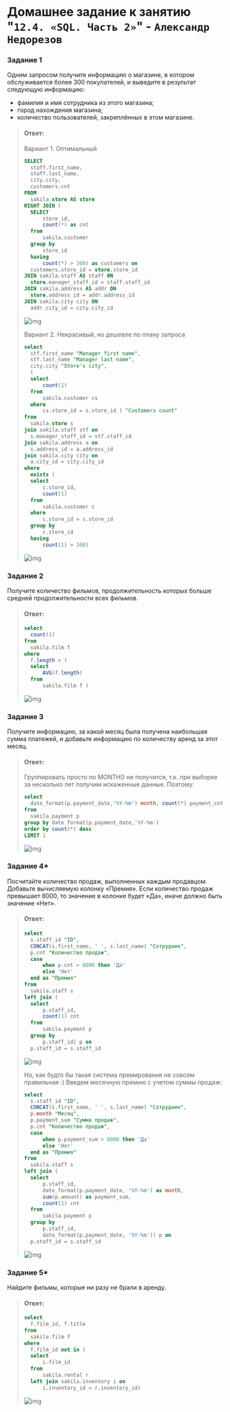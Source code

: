 # Домашнее задание к занятию "`12.4. «SQL. Часть 2»`" - `Александр Недорезов`

### Задание 1

Одним запросом получите информацию о магазине, в котором обслуживается более 300 покупателей, и выведите в результат следующую информацию: 
- фамилия и имя сотрудника из этого магазина;
- город нахождения магазина;
- количество пользователей, закреплённых в этом магазине.

> #### Ответ: 
>
> Вариант 1. Оптимальный
> ```sql
> SELECT
> 	staff.first_name,
> 	staff.last_name,
> 	city.city,
> 	customers.cnt
> FROM 
> 	sakila.store AS store
> RIGHT JOIN (
> 	SELECT
> 		store_id,
> 		count(*) as cnt
> 	from
> 		sakila.customer
> 	group by
> 		store_id
> 	having
> 		count(*) > 300) as customers on
> 	customers.store_id = store.store_id
> JOIN sakila.staff AS staff ON
> 	store.manager_staff_id = staff.staff_id
> JOIN sakila.address AS addr ON
> 	store.address_id = addr.address_id
> JOIN sakila.city city ON
> 	addr.city_id = city.city_id
> ```
> ![img](https://github.com/smutosey/sys-netology-hw/blob/main/12-04-sql2/img/1-02.png)  
>
> Вариант 2. Некрасивый, но дешевле по плану запроса
> ```sql
> select
> 	stf.first_name "Manager first name", 
> 	stf.last_name "Manager last name",
> 	city.city "Store's city",
> 	(
> 	select
> 		count(1)
> 	from
> 		sakila.customer cs
> 	where
> 		cs.store_id = s.store_id ) "Customers count"
> from
> 	sakila.store s
> join sakila.staff stf on
> 	s.manager_staff_id = stf.staff_id
> join sakila.address a on
> 	s.address_id = a.address_id
> join sakila.city city on
> 	a.city_id = city.city_id
> where
> 	exists (
> 	select
> 		c.store_id,
> 		count(1)
> 	from
> 		sakila.customer c
> 	where
> 		c.store_id = s.store_id
> 	group by
> 		c.store_id
> 	having
> 		count(1) > 300)
> ```  
> ![img](https://github.com/smutosey/sys-netology-hw/blob/main/12-04-sql2/img/1-03.png)  


### Задание 2

Получите количество фильмов, продолжительность которых больше средней продолжительности всех фильмов.

> #### Ответ: 
> ```sql
> select
> 	count(1)
> from
> 	sakila.film f
> where
> 	f.length > (
> 	select
> 		AVG(f.length)
> 	from
> 		sakila.film f )
> ```  
> ![img](https://github.com/smutosey/sys-netology-hw/blob/main/12-04-sql2/img/2-01.png)  


### Задание 3

Получите информацию, за какой месяц была получена наибольшая сумма платежей, и добавьте информацию по количеству аренд за этот месяц.  

> #### Ответ:  
> Группировать просто по MONTH() не получится, т.к. при выборке за несколько лет получим искаженные данные. Поэтому:
> ```sql
> select
> 	date_format(p.payment_date,'%Y-%m') month, count(*) payment_cnt
> from
> 	sakila.payment p 
> group by date_format(p.payment_date,'%Y-%m')
> order by count(*) desc
> LIMIT 1
> ```  
> ![img](https://github.com/smutosey/sys-netology-hw/blob/main/12-04-sql2/img/3-01.png)  


### Задание 4*

Посчитайте количество продаж, выполненных каждым продавцом. Добавьте вычисляемую колонку «Премия». Если количество продаж превышает 8000, то значение в колонке будет «Да», иначе должно быть значение «Нет».

> #### Ответ:  
> ```sql
> select
> 	s.staff_id "ID",
> 	CONCAT(s.first_name, ' ', s.last_name) "Сотрудник",
> 	p.cnt "Количество продаж",
> 	case
> 		when p.cnt > 8000 then 'Да'
> 		else 'Нет'
> 	end as "Премия"
> from
> 	sakila.staff s
> left join (
> 	select
> 		p.staff_id,
> 		count(1) cnt
> 	from
> 		sakila.payment p
> 	group by
> 		p.staff_id) p on
> 	p.staff_id = s.staff_id
> ```  
> ![img](https://github.com/smutosey/sys-netology-hw/blob/main/12-04-sql2/img/4-01.png) 
> 
> Но, как будто бы такая система премирования не совсем правильная :) Введем месячную премию с учетом суммы продаж:  
> ```sql
> select
> 	s.staff_id "ID",
> 	CONCAT(s.first_name, ' ', s.last_name) "Сотрудник",
> 	p.month "Месяц", 
> 	p.payment_sum "Сумма продаж",
> 	p.cnt "Количество продаж",
> 	case
> 		when p.payment_sum > 8000 then 'Да'
> 		else 'Нет'
> 	end as "Премия"
> from
> 	sakila.staff s
> left join (
> 	select
> 		p.staff_id,
> 		date_format(p.payment_date, '%Y-%m') as month,
> 		sum(p.amount) as payment_sum,
> 		count(1) cnt
> 	from
> 		sakila.payment p
> 	group by
> 		p.staff_id,
> 		date_format(p.payment_date, '%Y-%m')) p on
> 	p.staff_id = s.staff_id
> ``` 
> ![img](https://github.com/smutosey/sys-netology-hw/blob/main/12-04-sql2/img/4-02.png) 

### Задание 5*

Найдите фильмы, которые ни разу не брали в аренду.

> #### Ответ:  
> ```sql
> select
> 	f.film_id, f.title
> from
> 	sakila.film f
> where
> 	f.film_id not in (
> 	select
> 		i.film_id
> 	from
> 		sakila.rental r
> 	left join sakila.inventory i on
> 		i.inventory_id = r.inventory_id)
> ```  
> ![img](https://github.com/smutosey/sys-netology-hw/blob/main/12-04-sql2/img/5-01.png) 